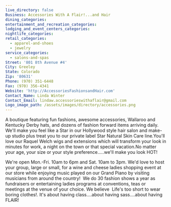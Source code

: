 ```yaml
---
live_directory: false
Business: Accessories With A Flair!...and Hair
dining_categories:
entertainment_and_recreation_categories:
lodging_and_event_centers_categories:
nightlife_categories:
retail_categories:
  - apparel-and-shoes
  - jewelry
service_categories:
  - salons-and-spas
Street: '801 8th Avenue #4'
City: Greeley
State: Colorado
Zip: '80631'
Phone: (970) 351-6448
Fax: (970) 356-4341
Website: 'http://AccessoriesFashionsandHair.com'
Contact_Name: Linda Winter
Contact_Email: lindaw.accessorieswithaflair@gmail.com
Logo_image_path: /assets/images/directory/accessories.png
---
```


A boutique featuring fun fashions, awesome accessories, Wallaroo and Kentucky Derby hats, and dozens of fashion forward items arriving daily. We'll make you feel like a Star in our Hollywood style hair salon and make-up studio plus treat you to our private label Star Natural Skin Care line.You'll love our Raquel Welch wigs and extensions which will transform your look in minutes for work, a night on the town or that special vacation.No matter your age, your size or your style preference.....we'll make you look HOT\!

We're open Mon.-Fri. 10am to 6pm and Sat. 10am to 3pm. We'd love to host your group, large or small, for a wine and cheese ladies shopping event at our store while enjoying music played on our Grand Piano by visiting musicians from around the country\!&nbsp; We do 30 fashion shows a year as fundraisers or entertaining ladies programs at conventions, teas or meetings at the venue of your choice. We believe&nbsp; Life's too short to wear boring clothes\!. It's about having class....about having sass....about having FLAIR\!